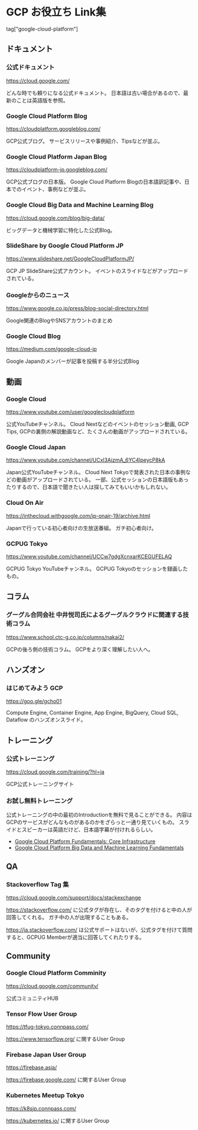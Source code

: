 # GCP お役立ち Link集

tag["google-cloud-platform"]

## ドキュメント

### 公式ドキュメント

https://cloud.google.com/

どんな時でも頼りになる公式ドキュメント。
日本語は古い場合があるので、最新のことは英語版を参照。

### Google Cloud Platform Blog

https://cloudplatform.googleblog.com/

GCP公式ブログ。
サービスリリースや事例紹介、Tipsなどが並ぶ。

### Google Cloud Platform Japan Blog

https://cloudplatform-jp.googleblog.com/

GCP公式ブログの日本版。
Google Cloud Platform Blogの日本語訳記事や、日本でのイベント、事例などが並ぶ。

### Google Cloud Big Data and Machine Learning Blog

https://cloud.google.com/blog/big-data/

ビッグデータと機械学習に特化した公式Blog。

### SlideShare by Google Cloud Platform JP

https://www.slideshare.net/GoogleCloudPlatformJP/

GCP JP SlideShare公式アカウント。
イベントのスライドなどがアップロードされている。

### Googleからのニュース

https://www.google.co.jp/press/blog-social-directory.html

Google関連のBlogやSNSアカウントのまとめ

### Google Cloud Blog

https://medium.com/google-cloud-jp

Google Japanのメンバーが記事を投稿する半分公式Blog

## 動画

### Google Cloud

https://www.youtube.com/user/googlecloudplatform

公式YouTubeチャンネル。
Cloud Nextなどのイベントのセッション動画, GCP Tips, GCPの裏側の解説動画など、たくさんの動画がアップロードされている。

### Google Cloud Japan

https://www.youtube.com/channel/UCxl3AizmA_6YC4lpeycP8kA

Japan公式YouTubeチャンネル。
Cloud Next Tokyoで発表された日本の事例などの動画がアップロードされている。
一部、公式セッションの日本語版もあったりするので、日本語で聞きたい人は探してみてもいいかもしれない。

### Cloud On Air

https://inthecloud.withgoogle.com/jp-onair-19/archive.html

Japanで行っている初心者向けの生放送番組。
ガチ初心者向け。

### GCPUG Tokyo

https://www.youtube.com/channel/UCCw7gdgXcnxarKCEGUFELAQ

GCPUG Tokyo YouTubeチャンネル。
GCPUG Tokyoのセッションを録画したもの。

## コラム

### グーグル合同会社 中井悦司氏によるグーグルクラウドに関連する技術コラム

https://www.school.ctc-g.co.jp/columns/nakai2/

GCPの後ろ側の技術コラム。
GCPをより深く理解したい人へ。

## ハンズオン

### はじめてみよう GCP

https://goo.gle/gcho01

Compute Engine, Container Engine, App Engine, BigQuery, Cloud SQL, Dataflow のハンズオンスライド。

## トレーニング

### 公式トレーニング

https://cloud.google.com/training/?hl=ja

GCP公式トレーニングサイト

### お試し無料トレーニング

公式トレーニングの中の最初のIntroductionを無料で見ることができる。
内容はGCPのサービスがどんなものがあるのかをざらっと一通り見ていくもの。
スライドとスピーカーは英語だけど、日本語字幕が付けれるらしい。

* [Google Cloud Platform Fundamentals: Core Infrastructure](https://www.coursera.org/learn/gcp-fundamentals)
* [Google Cloud Platform Big Data and Machine Learning Fundamentals](https://www.coursera.org/learn/gcp-big-data-ml-fundamentals)

## QA

### Stackoverflow Tag 集

https://cloud.google.com/support/docs/stackexchange

https://stackoverflow.com/ に公式タグが存在し、そのタグを付けると中の人が回答してくれる。
ガチ中の人が出現することもある。

https://ja.stackoverflow.com/ は公式サポートはないが、公式タグを付けて質問すると、GCPUG Memberが適当に回答してくれたりする。

## Community

### Google Cloud Platform Comminity

https://cloud.google.com/community/

公式コミュニティHUB

### Tensor Flow User Group

https://tfug-tokyo.connpass.com/

https://www.tensorflow.org/ に関するUser Group

### Firebase Japan User Group

https://firebase.asia/

https://firebase.google.com/ に関するUser Group

### Kubernetes Meetup Tokyo

https://k8sjp.connpass.com/

https://kubernetes.io/ に関するUser Group
